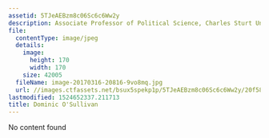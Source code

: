 ```yaml
---
assetid: 5TJeAEBzm8c06Sc6c6Ww2y
description: Associate Professor of Political Science, Charles Sturt University
file:
  contentType: image/jpeg
  details:
    image:
      height: 170
      width: 170
    size: 42005
  fileName: image-20170316-20816-9vo8mq.jpg
  url: //images.ctfassets.net/bsux5spekp1p/5TJeAEBzm8c06Sc6c6Ww2y/20f589e6373e81fd455d6c7469601fef/image-20170316-20816-9vo8mq.jpg
lastmodified: 1524652337.211713
title: Dominic O'Sullivan
---
```

No content found